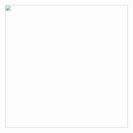 <img width=400 src='http://github-readme-stats-seven-theta-16.vercel.app/api/top-langs/?username=MikaSchmitt&exclude_repo=github-readme-stats,Kaggle&theme=vue-dark&show_icons=true&hide_border=true&layout=compact&langs_count=20&size_weight=1&count_weight=1' />
